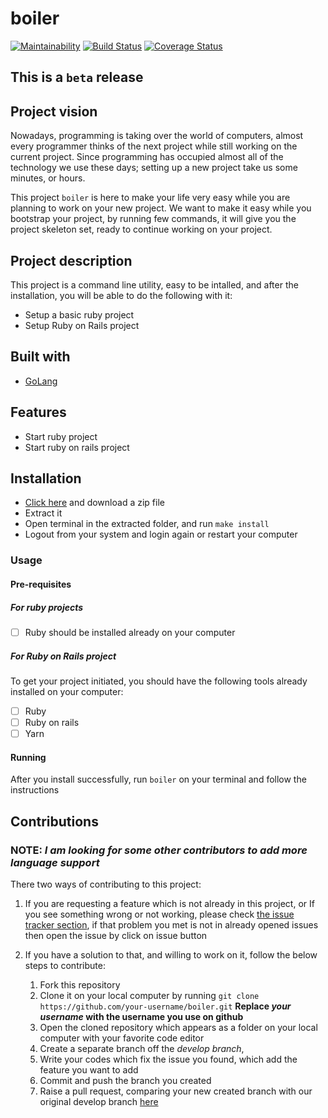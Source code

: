 # boiler
[![Maintainability](https://api.codeclimate.com/v1/badges/0ef5f6e9398a22c4b5ee/maintainability)](https://codeclimate.com/github/descholar-ceo/boiler/maintainability) [![Build Status](https://travis-ci.org/descholar-ceo/boiler.svg?branch=develop)](https://travis-ci.org/descholar-ceo/boiler)  [![Coverage Status](https://coveralls.io/repos/github/descholar-ceo/boiler/badge.svg?branch=develop)](https://coveralls.io/github/descholar-ceo/boiler?branch=develop)

## This is a `beta` release

## Project vision
Nowadays, programming is taking over the world of computers, almost every programmer thinks of the next project while still working on the current project. Since programming has occupied almost all of the technology we use these days; setting up a new project take us some minutes, or hours.

This project `boiler` is here to make your life very easy while you are planning to work on your new project. We want to make it easy while you bootstrap your project, by running few commands, it will give you the project skeleton set, ready to continue working on your project.

## Project description

This project is a command line utility, easy to be intalled, and after the installation, you will be able to do the following with it:
- Setup a basic ruby project
- Setup Ruby on Rails project

## Built with
- [GoLang](https://golang.org/)

## Features
- Start ruby project
- Start ruby on rails project

## Installation
- [Click here](https://github.com/descholar-ceo/boiler/releases/tag/v1.0.0-beta.2) and download a zip file
- Extract it
- Open terminal in the extracted folder, and run `make install`
- Logout from your system and login again or restart your computer

### Usage
#### Pre-requisites
##### For ruby projects
- [ ] Ruby should be installed already on your computer

##### For Ruby on Rails project
To get your project initiated, you should have the following tools already installed on your computer:
- [ ] Ruby
- [ ] Ruby on rails
- [ ] Yarn

#### Running
After you install successfully, run `boiler` on your terminal and follow the instructions

## Contributions
### NOTE: _I am looking for some other contributors to add more language support_

There two ways of contributing to this project:

1.  If you are requesting a feature which is not already in this project, or If you see something wrong or not working, please check [the issue tracker section](https://github.com/descholar-ceo/boiler/issues), if that problem you met is not in already opened issues then open the issue by click on issue button

2.  If you have a solution to that, and willing to work on it, follow the below steps to contribute:
    1.  Fork this repository
    2.  Clone it on your local computer by running `git clone https://github.com/your-username/boiler.git` __Replace *your username* with the username you use on github__
    5.  Open the cloned repository which appears as a folder on your local computer with your favorite code editor
    6.  Create a separate branch off the *develop branch*,
    7.  Write your codes which fix the issue you found, which add the feature you want to add
    8.  Commit and push the branch you created
    9.  Raise a pull request, comparing your new created branch with our original develop branch [here](https://github.com/descholar-ceo/boiler)
